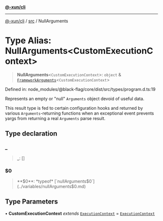 [**@-xun/cli**](../../README.md)

***

[@-xun/cli](../../README.md) / [src](../README.md) / NullArguments

# Type Alias: NullArguments\<CustomExecutionContext\>

> **NullArguments**\<`CustomExecutionContext`\>: `object` & [`FrameworkArguments`](FrameworkArguments.md)\<`CustomExecutionContext`\>

Defined in: node\_modules/@black-flag/core/dist/src/types/program.d.ts:19

Represents an empty or "null" `Arguments` object devoid of useful data.

This result type is fed to certain configuration hooks and returned by
various `Arguments`-returning functions when an exceptional event prevents
yargs from returning a real `Arguments` parse result.

## Type declaration

### \_

> **\_**: \[\]

### $0

> **$0**: *typeof* [`nullArguments$0`](../variables/nullArguments$0.md)

## Type Parameters

• **CustomExecutionContext** *extends* [`ExecutionContext`](ExecutionContext.md) = [`ExecutionContext`](ExecutionContext.md)
